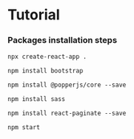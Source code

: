 # Tutorial

### Packages installation steps

```
npx create-react-app .

npm install bootstrap

npm install @popperjs/core --save

npm install sass

npm install react-paginate --save

npm start
```
